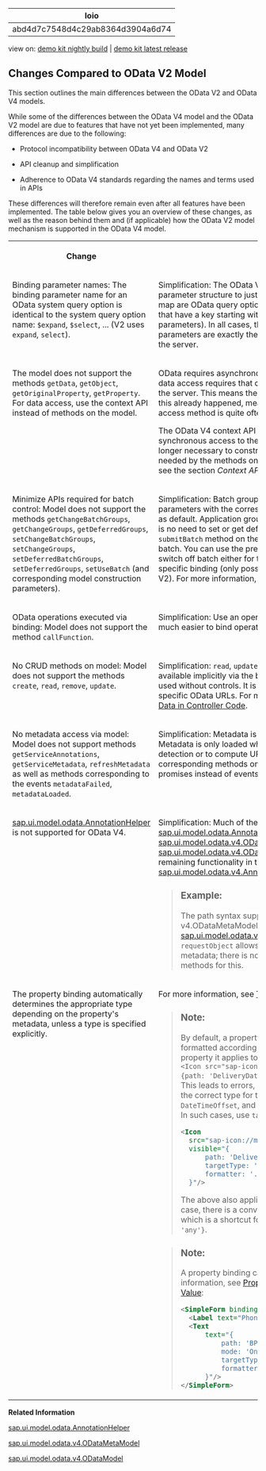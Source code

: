 <!-- loioabd4d7c7548d4c29ab8364d3904a6d74 -->

| loio |
| -----|
| abd4d7c7548d4c29ab8364d3904a6d74 |

<div id="loio">

view on: [demo kit nightly build](https://sdk.openui5.org/nightly/#/topic/abd4d7c7548d4c29ab8364d3904a6d74) | [demo kit latest release](https://sdk.openui5.org/topic/abd4d7c7548d4c29ab8364d3904a6d74)</div>

## Changes Compared to OData V2 Model

This section outlines the main differences between the OData V2 and OData V4 models.

While some of the differences between the OData V4 model and the OData V2 model are due to features that have not yet been implemented, many differences are due to the following:

-   Protocol incompatibility between OData V4 and OData V2

-   API cleanup and simplification

-   Adherence to OData V4 standards regarding the names and terms used in APIs


These differences will therefore remain even after all features have been implemented. The table below gives you an overview of these changes, as well as the reason behind them and \(if applicable\) how the OData V2 model mechanism is supported in the OData V4 model.


<table>
<tr>
<th valign="top">

Change



</th>
<th valign="top">

Reason



</th>
</tr>
<tr>
<td valign="top">

Binding parameter names: The binding parameter name for an OData system query option is identical to the system query option name: `$expand`, `$select`, ... \(V2 uses `expand`, `select`\).



</td>
<td valign="top">

Simplification: The OData V4 model simplifies the binding parameter structure to just one map where all entries in the map are OData query options, with the exception of entries that have a key starting with "$$" \(binding-specific parameters\). In all cases, the names of the binding parameters are exactly the same as in the OData URL sent to the server.



</td>
</tr>
<tr>
<td valign="top">

The model does not support the methods `getData`, `getObject`, `getOriginalProperty`, `getProperty`. For data access, use the context API instead of methods on the model.



</td>
<td valign="top">

OData requires asynchronous data retrieval: Synchronous data access requires that data has already been loaded from the server. This means there is no way of knowing whether this already happened, meaning the result of a synchronous access method is quite often unpredictable.

The OData V4 context API offers ansynchronous and synchronous access to the data of a specific context. It is no longer necessary to construct a path for data access as needed by the methods on the model. For more information, see the section *Context API* in [Bindings](Bindings_54e0ddf.md).



</td>
</tr>
<tr>
<td valign="top">

Minimize APIs required for batch control: Model does not support the methods `getChangeBatchGroups`, `getChangeGroups`, `getDeferredGroups`, `setChangeBatchGroups`, `setChangeGroups`, `setDeferredBatchGroups`, `setDeferredGroups`, `setUseBatch` \(and corresponding model construction parameters\).



</td>
<td valign="top">

Simplification: Batch groups are solely defined via binding parameters with the corresponding parameters on the model as default. Application groups are by default deferred; there is no need to set or get deferred groups. You just need the `submitBatch` method on the model to control execution of the batch. You can use the predefined batch group `"$direct"` to switch off batch either for the complete model or for a specific binding \(only possible for the complete model in V2\). For more information, see [Batch Control](Batch_Control_74142a3.md).



</td>
</tr>
<tr>
<td valign="top">

OData operations executed via binding: Model does not support the method `callFunction`.



</td>
<td valign="top">

Simplification: Use an operation binding instead; it is now much easier to bind operation execution results to controls.



</td>
</tr>
<tr>
<td valign="top">

No CRUD methods on model: Model does not support the methods `create`, `read`, `remove`, `update`.



</td>
<td valign="top">

Simplification: `read`, `update`, `create` and `remove` operations are available implicitly via the bindings. Bindings can also be used without controls. It is not possible to trigger requests for specific OData URLs. For more information, see [Accessing Data in Controller Code](Accessing_Data_in_Controller_Code_17b30ac.md).



</td>
</tr>
<tr>
<td valign="top">

No metadata access via model: Model does not support methods `getServiceAnnotations`, `getServiceMetadata`, `refreshMetadata` as well as methods corresponding to the events `metadataFailed`, `metadataLoaded`.



</td>
<td valign="top">

Simplification: Metadata is only accessed via `ODataMetaModel`. Metadata is only loaded when needed \(e.g. for type detection or to compute URLs for write requests\); the corresponding methods on the `v4.ODataMetaModel` use promises instead of events.



</td>
</tr>
<tr>
<td valign="top">

[sap.ui.model.odata.AnnotationHelper](https://sdk.openui5.org/api/sap.ui.model.odata.AnnotationHelper) is not supported for OData V4.



</td>
<td valign="top">

Simplification: Much of the functionality in [sap.ui.model.odata.AnnotationHelper](https://sdk.openui5.org/api/sap.ui.model.odata.AnnotationHelper) is provided by [sap.ui.model.odata.v4.ODataMetaModel](https://sdk.openui5.org/api/sap.ui.model.odata.v4.ODataMetaModel)and [sap.ui.model.odata.v4.ODataModel](https://sdk.openui5.org/api/sap.ui.model.odata.v4.ODataModel). You can find the remaining functionality in the OData V4 specific [sap.ui.model.odata.v4.AnnotationHelper](https://sdk.openui5.org/api/sap.ui.model.odata.v4.AnnotationHelper.html).

> ### Example:  
> The path syntax supported by the v4.ODataMetaModel, see [sap.ui.model.odata.v4.ODataMetaModel](https://sdk.openui5.org/api/sap.ui.model.odata.v4.ODataMetaModel), method `requestObject` allows for navigation in the model's metadata; there is no need to use `AnnotationHelper` methods for this.



</td>
</tr>
<tr>
<td valign="top">

The property binding automatically determines the appropriate type depending on the property's metadata, unless a type is specified explicitly.



</td>
<td valign="top">

For more information, see [Type Determination](Type_Determination_53cdd55.md).

> ### Note:  
> By default, a property binding delivers a value formatted according to the target type of the control property it applies to, for example`boolean` in case of `<Icon src="sap-icon://message-warning" visible="{path: 'DeliveryDate', formatter: '.isOverdue'}">`. This leads to errors, because type determination adds the correct type for the `DeliveryDate` property, which is `DateTimeOffset`, and cannot format its value as `boolean`. In such cases, use `targetType: 'any'` as follows:
> 
> ```xml
> <Icon 
> 	src="sap-icon://message-warning" 
> 	visible="{
> 		path: 'DeliveryDate', 
> 		targetType: 'any', 
> 		formatter: '.isOverdue'
> 	}"/>
> ```
> 
> The above also applies to [Expression Bindings](Expression_Binding_daf6852.md). In this case, there is a convenience notation `%{binding}`, which is a shortcut for `${path: 'binding', targetType: 'any'}`.

> ### Note:  
> A property binding can have an object value. For more information, see [Property Binding With an Object Value](Initialization_and_Read_Requests_fccfb2e.md#loiofccfb2eb41414f0792c165e69a878717__section_g5j_v1r_mgb):
> 
> ```xml
> <SimpleForm binding="{/BusinessPartnerList('42')}">
> 	<Label text="Phone number list"/>
> 	<Text
> 		text="{
> 			path: 'BP_2_CONTACT', 
> 			mode: 'OneTime', 
> 			targetType: 'any', 
> 			formatter: '.formatPhoneNumbersAsCSV'
> 		}"/>
> </SimpleForm>
> ```



</td>
</tr>
</table>

**Related Information**  


[sap.ui.model.odata.AnnotationHelper](https://sdk.openui5.org/api/sap.ui.model.odata.AnnotationHelper)

[sap.ui.model.odata.v4.ODataMetaModel](https://sdk.openui5.org/api/sap.ui.model.odata.v4.ODataMetaModel)

[sap.ui.model.odata.v4.ODataModel](https://sdk.openui5.org/api/sap.ui.model.odata.v4.ODataModel)

